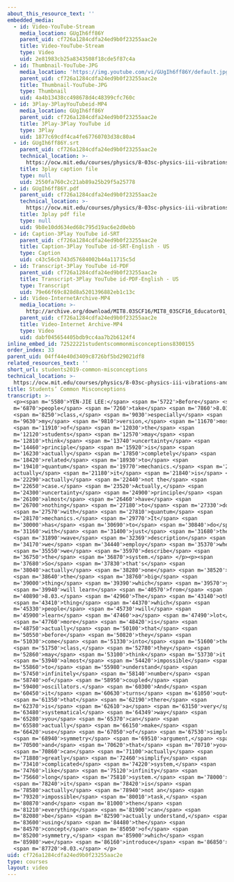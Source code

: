 ```yaml
---
about_this_resource_text: ''
embedded_media:
  - id: Video-YouTube-Stream
    media_location: GUgIh6ff86Y
    parent_uid: cf726a1284cdfa24ed9b0f23255aac2e
    title: Video-YouTube-Stream
    type: Video
    uid: 2e81983cb25a8343508f18cde5f87c4a
  - id: Thumbnail-YouTube-JPG
    media_location: 'https://img.youtube.com/vi/GUgIh6ff86Y/default.jpg'
    parent_uid: cf726a1284cdfa24ed9b0f23255aac2e
    title: Thumbnail-YouTube-JPG
    type: Thumbnail
    uid: 4a4b13438cc498678d4c48399cfc760c
  - id: 3Play-3PlayYouTubeid-MP4
    media_location: GUgIh6ff86Y
    parent_uid: cf726a1284cdfa24ed9b0f23255aac2e
    title: 3Play-3Play YouTube id
    type: 3Play
    uid: 1877c69cdf4ca4fe67760703d38c80a4
  - id: GUgIh6ff86Y.srt
    parent_uid: cf726a1284cdfa24ed9b0f23255aac2e
    technical_location: >-
      https://ocw.mit.edu/courses/physics/8-03sc-physics-iii-vibrations-and-waves-fall-2016/instructor-insights/students2019-common-misconceptions/GUgIh6ff86Y.srt
    title: 3play caption file
    type: null
    uid: 2550fa760c2c21ab89a25b29f5a25778
  - id: GUgIh6ff86Y.pdf
    parent_uid: cf726a1284cdfa24ed9b0f23255aac2e
    technical_location: >-
      https://ocw.mit.edu/courses/physics/8-03sc-physics-iii-vibrations-and-waves-fall-2016/instructor-insights/students2019-common-misconceptions/GUgIh6ff86Y.pdf
    title: 3play pdf file
    type: null
    uid: 9b8e10dd634ed68c795d19ac6e2d0ebb
  - id: Caption-3Play YouTube id-SRT
    parent_uid: cf726a1284cdfa24ed9b0f23255aac2e
    title: Caption-3Play YouTube id-SRT-English - US
    type: Caption
    uid: c43c56cb743d57684002b44a11715c5d
  - id: Transcript-3Play YouTube id-PDF
    parent_uid: cf726a1284cdfa24ed9b0f23255aac2e
    title: Transcript-3Play YouTube id-PDF-English - US
    type: Transcript
    uid: 79e66f69c828d8a5201396882eb1c13c
  - id: Video-InternetArchive-MP4
    media_location: >-
      http://archive.org/download/MIT8.03SCF16/MIT8_03SCF16_Educator01_Common_Misconceptions_300k.mp4
    parent_uid: cf726a1284cdfa24ed9b0f23255aac2e
    title: Video-Internet Archive-MP4
    type: Video
    uid: dabf045654405bdb9cc4aa7b2b6124f4
inline_embed_id: 72522221studentscommonmisconceptions8300155
order_index: 33
parent_uid: 04ff44e40d3409c8726bf5bd29021df8
related_resources_text: ''
short_url: students2019-common-misconceptions
technical_location: >-
  https://ocw.mit.edu/courses/physics/8-03sc-physics-iii-vibrations-and-waves-fall-2016/instructor-insights/students2019-common-misconceptions
title: Students’ Common Misconceptions
transcript: >-
  <p><span m='5580'>YEN-JIE LEE:</span> <span m='5722'>Before</span> <span
  m='6870'>people</span> <span m='7260'>take</span> <span m='7860'>8.03</span>
  <span m='8250'>class,</span> <span m='9030'>especially</span> <span
  m='9630'>my</span> <span m='9810'>version,</span> <span m='11670'>most</span>
  <span m='11910'>of</span> <span m='12030'>the</span> <span
  m='12120'>students</span> <span m='12570'>may</span> <span
  m='12810'>think</span> <span m='13740'>uncertainty</span> <span
  m='14460'>principle</span> <span m='15920'>is</span> <span
  m='16230'>actually</span> <span m='17850'>completely</span> <span
  m='18420'>related</span> <span m='18930'>to</span> <span
  m='19410'>quantum</span> <span m='19770'>mechanics.</span> <span m='20980'>So
  actually</span> <span m='21180'>it</span> <span m='21840'>is</span> <span
  m='22290'>actually</span> <span m='22440'>not the</span> <span
  m='22650'>case.</span> <span m='23520'>Actually,</span> <span
  m='24300'>uncertainty</span> <span m='24900'>principle</span> <span
  m='26100'>almost</span> <span m='26460'>have</span> <span
  m='26700'>nothing</span> <span m='27180'>to</span> <span m='27330'>do</span>
  <span m='27570'>with</span> <span m='27810'>quantum</span> <span
  m='28170'>mechanics.</span> <span m='29770'>It</span> <span
  m='30000'>has</span> <span m='30690'>to</span> <span m='30840'>do</span> <span
  m='31160'>with</span> <span m='31400'>just</span> <span m='31680'>the</span>
  <span m='31890'>wave</span> <span m='32369'>description</span> <span
  m='34170'>we</span> <span m='34440'>employ</span> <span m='35370'>when</span>
  <span m='35550'>we</span> <span m='35970'>describe</span> <span
  m='36750'>the</span> <span m='36870'>system.</span> </p><p><span
  m='37680'>So</span> <span m='37830'>that's</span> <span
  m='38040'>actually</span> <span m='38280'>one</span> <span m='38520'>of</span>
  <span m='38640'>the</span> <span m='38760'>big</span> <span
  m='39000'>thing</span> <span m='39390'>which</span> <span m='39570'>you</span>
  <span m='39940'>will learn</span> <span m='40570'>from</span> <span
  m='40890'>8.03.</span> <span m='42960'>The</span> <span m='43140'>other</span>
  <span m='43410'>thing</span> <span m='44370'>which</span> <span
  m='45330'>people</span> <span m='45730'>will</span> <span
  m='45900'>learn</span> <span m='47460'>a</span> <span m='47490'>lot</span>
  <span m='47760'>more</span> <span m='48420'>is</span> <span
  m='48750'>actually</span> <span m='50100'>that</span> <span
  m='50550'>before</span> <span m='50820'>they</span> <span
  m='51030'>come</span> <span m='51330'>into</span> <span m='51600'>the</span>
  <span m='51750'>class,</span> <span m='52780'>they</span> <span
  m='52860'>may</span> <span m='53100'>think</span> <span m='53730'>it's</span>
  <span m='53940'>almost</span> <span m='54420'>impossible</span> <span
  m='55860'>to</span> <span m='55980'>understand</span> <span
  m='57450'>infinitely</span> <span m='58140'>number</span> <span
  m='58740'>of</span> <span m='58950'>coupled</span> <span
  m='59400'>oscillators.</span> <span m='60300'>And</span> <span
  m='60450'>it</span> <span m='60630'>turns</span> <span m='61050'>out</span>
  <span m='61350'>that</span> <span m='62190'>there</span> <span
  m='62370'>is</span> <span m='62610'>a</span> <span m='63150'>very</span> <span
  m='63480'>systematical</span> <span m='64349'>way</span> <span
  m='65280'>you</span> <span m='65370'>can</span> <span
  m='65580'>actually</span> <span m='66150'>make</span> <span
  m='66420'>use</span> <span m='67050'>of</span> <span m='67530'>simple</span>
  <span m='68940'>symmetry</span> <span m='69510'>argument,</span> <span
  m='70500'>and</span> <span m='70620'>that</span> <span m='70710'>you</span>
  <span m='70860'>can</span> <span m='71100'>actually</span> <span
  m='71880'>greatly</span> <span m='72460'>simplify</span> <span
  m='73410'>complicated</span> <span m='74220'>system,</span> <span
  m='74760'>like</span> <span m='75120'>infinity</span> <span
  m='75660'>long</span> <span m='75810'>system.</span> <span m='78000'>So</span>
  <span m='78240'>it</span> <span m='78420'>is</span> <span
  m='78580'>actually</span> <span m='78940'>not an</span> <span
  m='79320'>impossible</span> <span m='80010'>task,</span> <span
  m='80870'>and</span> <span m='81000'>then</span> <span
  m='81210'>everything</span> <span m='81900'>can</span> <span
  m='82080'>be</span> <span m='82590'>actually understand,</span> <span
  m='83600'>using</span> <span m='84480'>the</span> <span
  m='84570'>concept</span> <span m='85050'>of</span> <span
  m='85200'>symmetry,</span> <span m='85900'>which</span> <span
  m='85980'>we</span> <span m='86160'>introduce</span> <span m='86850'>in</span>
  <span m='87720'>8.03.</span> </p>
uid: cf726a1284cdfa24ed9b0f23255aac2e
type: courses
layout: video
---
```

